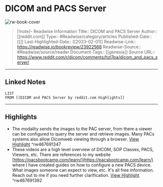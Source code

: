# DICOM and PACS Server

![rw-book-cover](https://readwise-assets.s3.amazonaws.com/static/images/article2.74d541386bbf.png)
<br>
>[!note]- Readwise Information
>Title:: DICOM and PACS Server
>Author:: [[reddit.com]]
>Type:: #Readwise/category/articles
>Published-Date:: [[]]
>Last-Highlighted-Date:: [[2023-02-01]]
>Readwise-Link:: https://readwise.io/bookreview/23922568
>Readwise-Source:: #Readwise/source/reader
>Document-Tags:: [[genexia]] 
>Source URL:: https://www.reddit.com/r/dicom/comments/hzl7pa/dicom_and_pacs_server/
--- 

## Linked Notes
```dataview
LIST
FROM [[DICOM and PACS Server by reddit.com Highlights]]
```

---

## Highlights
- The modality sends the images to the PAC server, from there a viewer can be configured to query the server and retrieve images. Many PACs systems also allow Dicomweb viewing through a browser. [View Highlight](https://readwise.io/open/467691347) ^rw467691347
- These videos are a high level overview of DICOM, SOP Classes, PACS, Viewers, etc. There are references to my website [https://pacsbootcamp.com/learn/](https://pacsbootcamp.com/learn/) where I have created guides on how to configure a new PACS device. What images someone can expect to view, etc. It's all free information. Reach out to me if you need further clarification. [View Highlight](https://readwise.io/open/467691392) ^rw467691392
